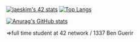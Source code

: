 [![jaeskim's 42 stats](https://badge42.herokuapp.com/api/stats/mannouao)](https://github.com/JaeSeoKim/badge42)
[![Top Langs](https://github-readme-stats.vercel.app/api/top-langs/?username=Mustapha-Nawawi-T&theme=dark)](https://github.com/anuraghazra/github-readme-stats)

[![Anurag's GitHub stats](https://github-readme-stats.vercel.app/api?username=Mustapha-Nawawi-T&show_icons=true&theme=dark)](https://github.com/anuraghazra/github-readme-stats)

=>full time student at 42 network / 1337 Ben Guerir
